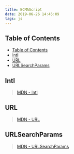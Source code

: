 ```yaml
---
title: ECMAScript
date: 2019-06-26 14:45:09
tags: js
---
```


## Table of Contents

- [Table of Contents](#Table-of-Contents)
- [Intl](#Intl)
- [URL](#URL)
- [URLSearchParams](#URLSearchParams)

## Intl

> [MDN - Intl](https://developer.mozilla.org/zh-CN/docs/Web/JavaScript/Reference/Global_Objects/Intl)

## URL

> [MDN - URL](https://developer.mozilla.org/en-US/docs/Web/API/URL)

## URLSearchParams

> [MDN - URLSearchParams](https://developer.mozilla.org/en-US/docs/Web/API/URLSearchParams)
